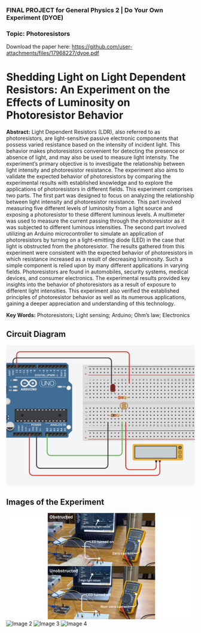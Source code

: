 ### FINAL PROJECT for General Physics 2 | Do Your Own Experiment (DYOE) 

### Topic: Photoresistors

Download the paper here:
https://github.com/user-attachments/files/17968227/dyoe.pdf

# Shedding Light on Light Dependent Resistors: An Experiment on the Effects of Luminosity on Photoresistor Behavior

**Abstract:**
Light Dependent Resistors (LDR), also referred to as photoresistors, are
light-sensitive passive electronic components that possess varied resistance based on the
intensity of incident light. This behavior makes photoresistors convenient for detecting
the presence or absence of light, and may also be used to measure light intensity. The
experiment’s primary objective is to investigate the relationship between light intensity
and photoresistor resistance. The experiment also aims to validate the expected behavior
of photoresistors by comparing the experimental results with established knowledge and
to explore the applications of photoresistors in different fields. This experiment comprises
two parts. The first part was designed to focus on analyzing the relationship between light
intensity and photoresistor resistance. This part involved measuring five different levels of
luminosity from a light source and exposing a photoresistor to these different luminous
levels. A multimeter was used to measure the current passing through the photoresistor as
it was subjected to different luminous intensities. The second part involved utilizing an
Arduino microcontroller to simulate an application of photoresistors by turning on a
light-emitting diode (LED) in the case that light is obstructed from the photoresistor. The
results gathered from this experiment were consistent with the expected behavior of
photoresistors in which resistance increased as a result of decreasing luminosity. Such a
simple component is relied upon by many different applications in varying fields.
Photoresistors are found in automobiles, security systems, medical devices, and consumer
electronics. The experimental results provided key insights into the behavior of
photoresistors as a result of exposure to different light intensities. This experiment also
verified the established principles of photoresistor behavior as well as its numerous
applications, gaining a deeper appreciation and understanding of this technology.

**Key Words:** Photoresistors; Light sensing; Arduino; Ohm’s law; Electronics

## Circuit Diagram
![Circuit](circuits/arduino/arduino-circuit.png)

## Images of the Experiment
![Image 1](images/arduino-demo.png)
![Image 2](images/current-circuit-built.png)
![Image 3](images/light-sensor.png)
![Image 4](images/photoresistor-light.png)
